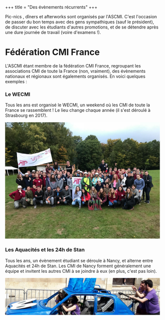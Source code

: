 +++
title = "Des évènements récurrents"
+++

Pic-nics , dîners et afterworks sont organisés par l'ASCMI. C'est l'occasion de passer du bon temps avec des gens sympathiques (sauf le président), de discuter avec les étudiants d'autres promotions, et de se détendre après une dure journée de travail (voire d'examens !).

<!--more-->

# Fédération CMI France

L'ASCMI étant membre de la fédération CMI France, regroupant les associations CMI de toute la France (non, vraiment), des évènements nationaux et régionaux sont égalements organisés. En voici quelques exemples :

### Le WECMI

Tous les ans est organisé le WECMI, un weekend où les CMI de toute la France se rassemblent ! Le lieu change chaque année (il s'est déroulé à Strasbourg en 2017).

![WECMI 2017](/images/photos/wecmi_stg.jpg)

### Les Aquacités et les 24h de Stan

Tous les ans, un évènement étudiant se déroule à Nancy, et alterne entre Aquacités et 24h de Stan. Les CMI de Nancy forment généralement une équipe et invitent les autres CMI à se joindre à eux (en plus, c'est pas loin).

![24h de Stan](/images/photos/24stan.jpg)